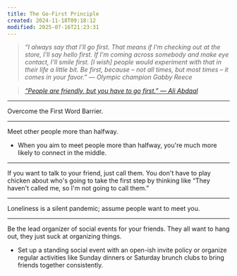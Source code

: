```yaml
---
title: The Go-First Principle
created: 2024-11-18T09:18:12
modified: 2025-07-16T21:23:31
---
```


> _“I always say that I'll go first. That means if I'm checking out at the store, I'll say hello first. If I'm coming across somebody and make eye contact, I'll smile first. \[I wish\] people would experiment with that in their life a little bit. Be first, because – not all times, but most times – it comes in your favor.” — Olympic champion Gabby Reece_

> _[“People are friendly, but you have to go first.” — Ali Abdaal](https://aliabdaal.com/newsletter/the-go-first-rule/)_

---

Overcome the First Word Barrier.

---

Meet other people more than halfway.

* When you aim to meet people more than halfway, you're much more likely to connect in the middle.

---

If you want to talk to your friend, just call them. You don't have to play chicken about who's going to take the first step by thinking like “They haven't called me, so I'm not going to call them.”

---

Loneliness is a silent pandemic; assume people want to meet you.

---

Be the lead organizer of social events for your friends. They all want to hang out, they just suck at organizing things.

* Set up a standing social event with an open-ish invite policy or organize regular activities like Sunday dinners or Saturday brunch clubs to bring friends together consistently.
